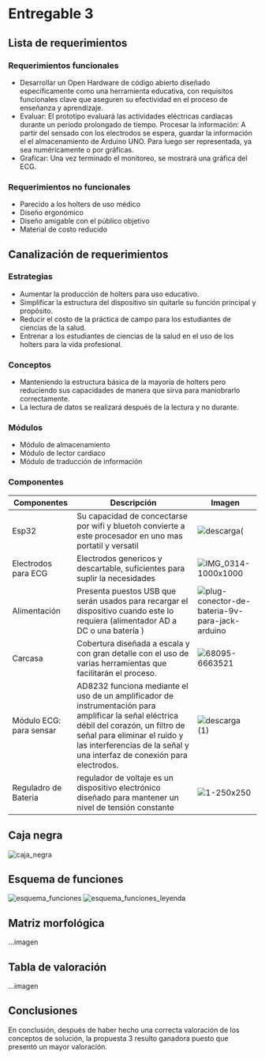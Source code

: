 # Entregable 3
## Lista de requerimientos
### Requerimientos funcionales
- Desarrollar un Open Hardware de código abierto diseñado específicamente como una herramienta educativa, con requisitos funcionales clave que aseguren su efectividad en el proceso de enseñanza y aprendizaje.
- Evaluar: El prototipo evaluará las actividades eléctricas cardiacas durante un período prolongado de tiempo. Procesar la información: A partir del sensado con los electrodos se espera, guardar la información el el almacenamiento de Arduino UNO. Para luego ser representada, ya sea numéricamente o por gráficas.
- Graficar: Una vez terminado el monitoreo, se mostrará una gráfica del ECG.
### Requerimientos no funcionales
- Parecido a los holters de uso médico
- Diseño ergonómico
- Diseño amigable con el público objetivo
- Material de costo reducido
## Canalización de requerimientos
### Estrategias
- Aumentar la producción de holters para uso educativo.
- Simplificar la estructura del dispositivo sin quitarle su función principal y propósito.
- Reducir el costo de la práctica de campo para los estudiantes de ciencias de la salud.
- Entrenar a los estudiantes de ciencias de la salud en el uso de los holters para la vida profesional.
### Conceptos
- Manteniendo la estructura básica de la mayoría de holters pero reduciendo sus capacidades de manera que sirva para maniobrarlo correctamente.
- La lectura de datos se realizará después de la lectura y no durante.
### Módulos
- Módulo de almacenamiento
- Módulo de lector cardiaco
- Módulo de traducción de información
### Componentes
| Componentes | Descripción | Imagen |
| ------------- | ------------- |---------|
|Esp32|Su capacidad de concectarse por wifi y bluetoh convierte a este procesador en uno mas portatil y versatil|![descarga](https://github.com/Kusi12/Proyecto-Equipo-8/assets/143300872/572d79c3-82e7-4b2a-9000-a20605de663e)(|
|Electrodos para ECG|Electrodos genericos y descartable, suficientes para suplir la necesidades|![IMG_0314-1000x1000](https://github.com/DiegoNM31/Proyecto-Equipo-8/assets/143019323/ba69c999-892a-4b00-91a9-031ec36e91b7)|
|Alimentación|Presenta puestos USB que serán usados para recargar el dispositivo cuando este lo requiera  (alimentador AD a DC o una batería ) |![plug-conector-de-bateria-9v-para-jack-arduino](https://github.com/Kusi12/Proyecto-Equipo-8/assets/143300872/38a11bef-2a8d-46b6-a517-a2f3d5eef6d8)|
|Carcasa|Cobertura diseñada a escala y con gran detalle con el uso de varias herramientas que facilitarán el proceso.|![68095-6663521](https://github.com/DiegoNM31/Proyecto-Equipo-8/assets/143019323/18998faf-a882-4684-9a86-b5d4c3bf07e9)|
|Módulo ECG: para sensar|AD8232 funciona mediante el uso de un amplificador de instrumentación para amplificar la señal eléctrica débil del corazón, un filtro de señal para eliminar el ruido y las interferencias de la señal y una interfaz de conexión para electrodos. |![descarga (1)](https://github.com/Kusi12/Proyecto-Equipo-8/assets/143300872/282c2f4f-6d6e-423c-b878-45e39ecf7e94)|
|Reguladro de Bateria|regulador de voltaje es un dispositivo electrónico diseñado para mantener un nivel de tensión constante|![1-250x250](https://github.com/Kusi12/Proyecto-Equipo-8/assets/143300872/cc57d48d-d801-498b-b93e-82a26f9d8a5c)|
## Caja negra
![caja_negra](https://github.com/Kusi12/Proyecto-Equipo-8/assets/143301247/1053d639-c503-4da5-bc29-06c64aacf007)
## Esquema de funciones
![esquema_funciones](https://github.com/Kusi12/Proyecto-Equipo-8/assets/143301247/23232aac-fa70-4168-a614-ae2cd35a2391)
![esquema_funciones_leyenda](https://github.com/Kusi12/Proyecto-Equipo-8/assets/143301247/01bf5dd5-9f97-4aba-bd93-084dcaad5a7e)
## Matriz morfológica
...imagen
## Tabla de valoración
...imagen
## Conclusiones
En conclusión, después de haber hecho una correcta valoración de los conceptos de solución, la propuesta 3 resulto ganadora puesto que presentó un mayor valoración.

